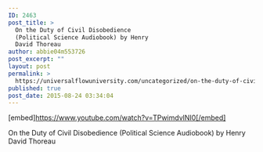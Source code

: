 ```yaml
---
ID: 2463
post_title: >
  On the Duty of Civil Disobedience
  (Political Science Audiobook) by Henry
  David Thoreau
author: abbie04m553726
post_excerpt: ""
layout: post
permalink: >
  https://universalflowuniversity.com/uncategorized/on-the-duty-of-civil-disobedience-political-science-audiobook-by-henry-david-thoreau/
published: true
post_date: 2015-08-24 03:34:04
---
```

[embed]https://www.youtube.com/watch?v=TPwimdvlNI0[/embed]<br>
<p>On the Duty of Civil Disobedience (Political Science Audiobook) by Henry David Thoreau</p>
